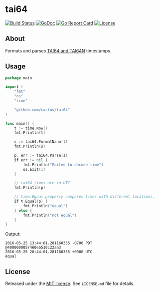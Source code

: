 tai64
=====

[![Build Status](https://travis-ci.org/cactus/tai64.svg?branch=master)](https://travis-ci.org/cactus/tai64)
[![GoDoc](https://godoc.org/github.com/cactus/tai64?status.png)](https://godoc.org/github.com/cactus/tai64)
[![Go Report Card](https://goreportcard.com/badge/github.com/cactus/tai64)](https://goreportcard.com/report/github.com/cactus/tai64)
[![License](https://img.shields.io/github/license/cactus/tai64.svg)](https://github.com/cactus/tai64/blob/master/LICENSE.md)

## About

Formats and parses [TAI64 and TAI64N][1] timestamps.

## Usage

``` go
package main

import (
	"fmt"
	"os"
	"time"

	"github.com/cactus/tai64"
)

func main() {
	t := time.Now()
	fmt.Println(t)

	s := tai64.FormatNano(t)
	fmt.Println(s)

	p, err := tai64.Parse(s)
	if err != nil {
		fmt.Println("Failed to decode time")
		os.Exit(1)
	}

    // tai64 times are in UTC
    fmt.Println(p)

    // time.Equal properly compares times with different locations.
	if t.Equal(p) {
		fmt.Println("equal")
	} else {
		fmt.Println("not equal")
	}
}
```

Output:

```
2016-05-25 13:44:01.281160355 -0700 PDT
@4000000057460eb510c22aa3
2016-05-25 20:44:01.281160355 +0000 UTC
equal
```

## License

Released under the [MIT license][2]. See `LICENSE.md` file for details.


[1]: https://cr.yp.to/libtai/tai64.html
[2]: http://www.opensource.org/licenses/mit-license.php
